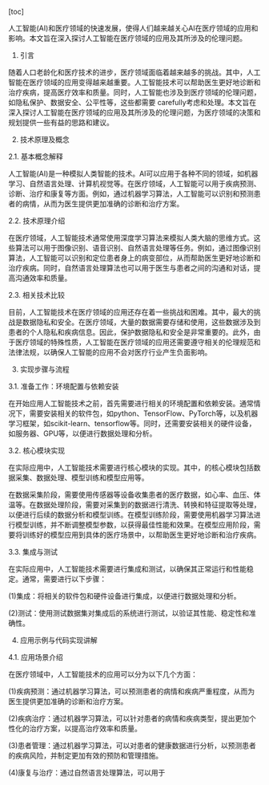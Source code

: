 
[toc]                    
                
                
人工智能(AI)和医疗领域的快速发展，使得人们越来越关心AI在医疗领域的应用和影响。本文旨在深入探讨人工智能在医疗领域的应用及其所涉及的伦理问题。

1. 引言

随着人口老龄化和医疗技术的进步，医疗领域面临着越来越多的挑战。其中，人工智能在医疗领域的应用变得越来越重要。人工智能技术可以帮助医生更好地诊断和治疗疾病，提高医疗效率和质量。同时，人工智能也涉及到医疗领域的伦理问题，如隐私保护、数据安全、公平性等，这些都需要 carefully考虑和处理。本文旨在深入探讨人工智能在医疗领域的应用及其所涉及的伦理问题，为医疗领域的决策和规划提供一些有益的思路和建议。

2. 技术原理及概念

2.1. 基本概念解释

人工智能(AI)是一种模拟人类智能的技术。AI可以应用于各种不同的领域，如机器学习、自然语言处理、计算机视觉等。在医疗领域，人工智能可以用于疾病预测、诊断、治疗和康复等方面。例如，通过机器学习算法，人工智能可以识别和预测患者的病情，从而为医生提供更加准确的诊断和治疗方案。

2.2. 技术原理介绍

在医疗领域，人工智能技术通常使用深度学习算法来模拟人类大脑的思维方式。这些算法可以用于图像识别、语音识别、自然语言处理等任务。例如，通过图像识别算法，人工智能可以识别和定位患者身上的病变部位，从而帮助医生更好地诊断和治疗疾病。同时，自然语言处理算法也可以用于医生与患者之间的沟通和对话，提高沟通效率和质量。

2.3. 相关技术比较

目前，人工智能技术在医疗领域的应用还存在着一些挑战和困难。其中，最大的挑战是数据隐私和安全。在医疗领域，大量的数据需要存储和使用，这些数据涉及到患者的个人隐私和疾病信息。因此，保护数据隐私和安全是非常重要的。此外，由于医疗领域的特殊性质，人工智能在医疗领域的应用还需要遵守相关的伦理规范和法律法规，以确保人工智能的应用不会对医疗行业产生负面影响。

3. 实现步骤与流程

3.1. 准备工作：环境配置与依赖安装

在开始应用人工智能技术之前，首先需要进行相关的环境配置和依赖安装。通常情况下，需要安装相关的软件包，如python、TensorFlow、PyTorch等，以及机器学习框架，如scikit-learn、tensorflow等。同时，还需要安装相关的硬件设备，如服务器、GPU等，以便进行数据处理和分析。

3.2. 核心模块实现

在实际应用中，人工智能技术需要进行核心模块的实现。其中，的核心模块包括数据采集、数据处理、模型训练和模型应用等。

在数据采集阶段，需要使用传感器等设备收集患者的医疗数据，如心率、血压、体温等。在数据处理阶段，需要对采集到的数据进行清洗、转换和特征提取等处理，以便进行后续的数据分析和模型训练。在模型训练阶段，需要使用机器学习算法进行模型训练，并不断调整模型参数，以获得最佳性能和效果。在模型应用阶段，需要将训练好的模型应用到具体的医疗场景中，以帮助医生更好地诊断和治疗疾病。

3.3. 集成与测试

在实际应用中，人工智能技术需要进行集成和测试，以确保其正常运行和性能稳定。通常，需要进行以下步骤：

(1)集成：将相关的软件包和硬件设备进行集成，以便进行数据处理和分析。

(2)测试：使用测试数据集对集成后的系统进行测试，以验证其性能、稳定性和准确性。

4. 应用示例与代码实现讲解

4.1. 应用场景介绍

在医疗领域中，人工智能技术的应用可以分为以下几个方面：

(1)疾病预测：通过机器学习算法，可以预测患者的病情和疾病严重程度，从而为医生提供更加准确的诊断和治疗方案。

(2)疾病治疗：通过机器学习算法，可以针对患者的病情和疾病类型，提出更加个性化的治疗方案，以提高治疗效率和质量。

(3)患者管理：通过机器学习算法，可以对患者的健康数据进行分析，以预测患者的疾病风险，并制定更加有效的预防和管理措施。

(4)康复与治疗：通过自然语言处理算法，可以用于

